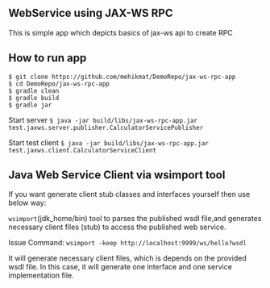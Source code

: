 WebService using JAX-WS RPC
-------------------------
This is simple app which depicts basics of jax-ws api to create RPC

How to run app
-------------
```
$ git clone https://github.com/mehikmat/DemoRepo/jax-ws-rpc-app
$ cd DemoRepo/jax-ws-rpc-app
$ gradle clean
$ gradle build
$ gradle jar
```
Start server
`$ java -jar build/libs/jax-ws-rpc-app.jar test.jaxws.server.publisher.CalculatorServicePublisher`

Start test client
`$ java -jar build/libs/jax-ws-rpc-app.jar test.jaxws.client.CalculatorServiceClient`

Java Web Service Client via wsimport tool
------------------------------------------------------------------------------------
If you want generate client stub classes and interfaces yourself then use below way:

`wsimport`(jdk_home/bin) tool to parses the published wsdl file,and generates necessary client files (stub)
 to access the published web service.

 Issue Command:
 `wsimport -keep http://localhost:9999/ws/hello?wsdl`

 It will generate necessary client files, which is depends on the provided wsdl file.
 In this case, it will generate one interface and one service implementation file.
